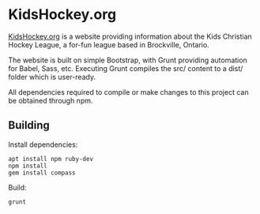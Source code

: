 # KidsHockey.org
[KidsHockey.org](http://www.kidshockey.org) is a website providing information about the Kids Christian Hockey League, a for-fun league based in Brockville, Ontario.

The website is built on simple Bootstrap, with Grunt providing automation for Babel, Sass, etc. Executing Grunt compiles the src/ content to a dist/ folder which is user-ready.

All dependencies required to compile or make changes to this project can be obtained through npm.

## Building
Install dependencies:
```
apt install npm ruby-dev
npm install
gem install compass
```

Build:
```
grunt
```
